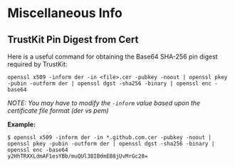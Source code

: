 
# Miscellaneous Info #
## TrustKit Pin Digest from Cert ##
Here is a useful command for obtaining the Base64 SHA-256 pin digest required by TrustKit:

`openssl x509 -inform der -in <file>.cer -pubkey -noout | openssl pkey -pubin -outform der | openssl dgst -sha256 -binary | openssl enc -base64`

*NOTE: You may have to modify the `-inform` value based upon the certificate file format (der vs pem)*

**Example:**
```
$ openssl x509 -inform der -in *.github.com.cer -pubkey -noout | openssl pkey -pubin -outform der | openssl dgst -sha256 -binary | openssl enc -base64
y2HhTRXXLdmAF1esYBb/muQUl3BIBdmEB8jUvMrGc28=
```
